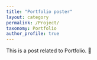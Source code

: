 ```yaml
---
title: "Portfolio poster"
layout: category
permalink: /Project/
taxonomy: Portfolio
author_profile: true
---
```

This is a post related to Portfolio. 🚀
